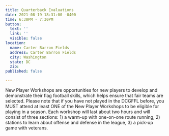 ```yaml
---
title: Quarterback Evaluations
date: 2021-08-19 18:31:00 -0400
time: 6:30PM - 7:30PM
button:
  text: ''
  link: ''
  visible: false
location:
  name: Carter Barron Fields
  address: Carter Barron Fields
  city: Washington
  state: DC
  zip: 
published: false

---
```

New Player Workshops are opportunities for new players to develop and demonstrate their flag football skills, which helps ensure that fair teams are selected. Please note that if you have not played in the DCGFFL before, you MUST attend at least ONE of the New Player Workshops to be eligible for playing in a season. Each workshop will last about two hours and will consist of three sections: 1) a warm-up with one-on-one route running, 2) stations to learn about offense and defense in the league, 3) a pick-up game with veterans. 